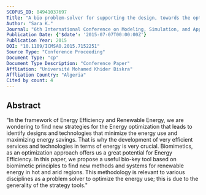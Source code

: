 ```yaml
---
SCOPUS_ID: 84941037697
Title: "A bio problem-solver for supporting the design, towards the optimization of the energy efficiency"
Author: "Sara K."
Journal: "6th International Conference on Modeling, Simulation, and Applied Optimization, ICMSAO 2015 - Dedicated to the Memory of Late Ibrahim El-Sadek"
Publication Date: {'$date': '2015-07-07T00:00:00Z'}
Publication Year: 2015
DOI: "10.1109/ICMSAO.2015.7152251"
Source Type: "Conference Proceeding"
Document Type: "cp"
Document Type Description: "Conference Paper"
Affliation: "Université Mohamed Khider Biskra"
Affliation Country: "Algeria"
Cited by count: 4
---
```


## Abstract
"In the framework of Energy Efficiency and Renewable Energy, we are wondering to find new strategies for the Energy optimization that leads to identify designs and technologies that minimize the energy use and maximizing energy savings. That is why the development of very efficient services and technologies in terms of energy is very crucial. Biomimetics, as an optimization approach offers us a great potential for Energy Efficiency. In this paper, we propose a useful bio-key tool based on biomimetic principles to find new methods and systems for renewable energy in hot and arid regions. This methodology is relevant to various disciplines as a problem solver to optimize the energy use; this is due to the generality of the strategy tools."
